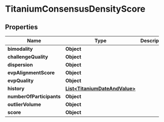 

# TitaniumConsensusDensityScore


## Properties

| Name | Type | Description | Notes |
|------------ | ------------- | ------------- | -------------|
|**bimodality** | **Object** |  |  [optional] |
|**challengeQuality** | **Object** |  |  [optional] |
|**dispersion** | **Object** |  |  [optional] |
|**evpAlignmentScore** | **Object** |  |  [optional] |
|**evpQuality** | **Object** |  |  [optional] |
|**history** | [**List&lt;TitaniumDateAndValue&gt;**](TitaniumDateAndValue.md) |  |  [optional] |
|**numberOfParticipants** | **Object** |  |  [optional] |
|**outlierVolume** | **Object** |  |  [optional] |
|**score** | **Object** |  |  [optional] |




